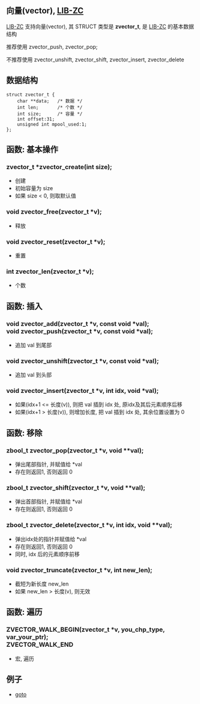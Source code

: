 
## 向量(vector), [LIB-ZC](./README.md)

[LIB-ZC](./README.md) 支持向量(vector),
其 STRUCT 类型是 **zvector_t**,
是 [LIB-ZC](./README.md) 的基本数据结构

推荐使用 zvector_push, zvector_pop;

不推荐使用 zvector_unshift, zvector_shift, zvector_insert, zvector_delete

## 数据结构

```
struct zvector_t {
    char **data;   /* 数据 */
    int len;       /* 个数 */
    int size;      /* 容量 */
    int offset:31;
    unsigned int mpool_used:1;
};
```

## 函数: 基本操作

### zvector_t *zvector_create(int size);

* 创建
* 初始容量为 size
* 如果 size &lt; 0, 则取默认值

### void zvector_free(zvector_t *v);

* 释放

### void zvector_reset(zvector_t *v);

* 重置

### int zvector_len(zvector_t *v);

* 个数

## 函数: 插入

### void zvector_add(zvector_t *v, const void *val);<BR />void zvector_push(zvector_t *v, const void *val);

* 追加 val 到尾部

### void zvector_unshift(zvector_t *v, const void *val);

* 追加 val 到头部

### void zvector_insert(zvector_t *v, int idx, void *val);

* 如果(idx+1 &lt;= 长度(v)), 则把 val 插到 idx 处, 原idx及其后元素顺序后移
* 如果(idx+1 &gt; 长度(v)), 则增加长度, 把 val 插到 idx 处, 其余位置设置为 0

## 函数: 移除

### zbool_t zvector_pop(zvector_t *v, void **val);

* 弹出尾部指针, 并赋值给 *val
* 存在则返回1, 否则返回 0

### zbool_t zvector_shift(zvector_t *v, void **val);

* 弹出首部指针, 并赋值给 *val
* 存在则返回1, 否则返回 0 

### zbool_t zvector_delete(zvector_t *v, int idx, void **val);

* 弹出idx处的指针并赋值给 *val
* 存在则返回1, 否则返回 0
* 同时, idx 后的元素顺序前移

### void zvector_truncate(zvector_t *v, int new_len);

* 截短为新长度 new_len
* 如果 new_len &gt; 长度(v), 则无效

## 函数: 遍历

### ZVECTOR_WALK_BEGIN(zvector_t *v, you_chp_type, var_your_ptr);<BR />ZVECTOR_WALK_END

* 宏, 遍历

## 例子

* [goto](../sample/stdlib/vector.c)

